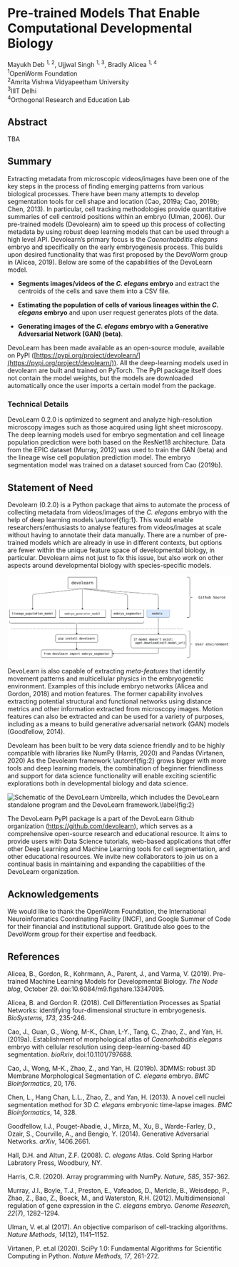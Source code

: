 # Pre-trained Models That Enable Computational Developmental Biology
Mayukh Deb <SUP>1, 2</SUP>, Ujjwal Singh <SUP>1, 3</SUP>, Bradly Alicea <SUP>1, 4</SUP><BR>
  <SUP>1</SUP>OpenWorm Foundation    
  <SUP>2</SUP>Amrita Vishwa Vidyapeetham University  
  <SUP>3</SUP>IIIT Delhi    
  <SUP>4</SUP>Orthogonal Research and Education Lab

## Abstract
TBA 

## Summary
Extracting metadata from microscopic videos/images have been one of the key steps in the process of finding emerging patterns from various biological processes. There have been many attempts to develop segmentation tools for cell shape and location (Cao, 2019a; Cao, 2019b; Chen, 2013). In particular, cell tracking methodologies provide quantitative summaries of cell centroid positions within an embryo (Ulman, 2006). Our pre-trained models (Devolearn) aim to speed up this process of collecting metadata by using robust deep learning models that can be used through a high level API. Devolearn’s primary focus is the _Caenorhabditis elegans_ embryo and specifically on the early embryogenesis process. This builds upon desired functionality that was first proposed by the DevoWorm group in (Alicea, 2019). Below are some of the capabilities of the DevoLearn model.

* **Segments images/videos of the _C. elegans_ embryo** and extract the centroids of the cells and save them into a CSV file.  

* **Estimating the population of cells of various lineages within the _C. elegans_ embryo** and upon user request generates plots of the data.  

* **Generating images of the _C. elegans_ embryo with a Generative Adversarial Network (GAN) (beta)**.  

DevoLearn has been made available as an open-source module, available on PyPI ([https://pypi.org/project/devolearn/](https://pypi.org/project/devolearn/)). All the deep-learning models used in devolearn are built and trained on PyTorch. The PyPI package itself does not contain the model weights, but the models are downloaded automatically once the user imports a certain model from the package. 

### Technical Details  
DevoLearn 0.2.0 is optimized to segment and analyze high-resolution microscopy images such as those acquired using light sheet microscopy. The deep learning models used for embryo segmentation and cell lineage population prediction were both based on the ResNet18 architecture. Data from the EPIC dataset (Murray, 2012) was used to train the GAN (beta) and the lineage wise cell population prediction model. The embryo segmentation model was trained on a dataset sourced from Cao (2019b).

## Statement of Need
Devolearn (0.2.0) is a Python package that aims to automate the process of collecting metadata from videos/images of the _C. elegans_ embryo with the help of deep learning models \autoref{fig:1}. This would enable researchers/enthusiasts to analyse features from videos/images at scale without having to annotate their data manually. There are a number of pre-trained models which are already in use in different contexts, but options are fewer within the unique feature space of developmental biology, in particular. Devolearn aims not just to fix this issue, but also work on other aspects around developmental biology with species-specific models.  

![Schematic demonstrating the runtime procedure of the DevoLearn standalone program.\label{fig:1}](images/project_structure.jpg)
  
DevoLearn is also capable of extracting _meta-features_ that identify movement patterns and multicellular physics in the embryogenetic environment. Examples of this include embryo networks (Alicea and Gordon, 2018) and motion features. The former capability involves extracting potential structural and functional networks using distance metrics and other information extracted from microscopy images. Motion features can also be extracted and can be used for a variety of purposes, including as a means to build generative adversarial network (GAN) models (Goodfellow, 2014).

Devolearn has been built to be very data science friendly and to be highly compatible with libraries like NumPy (Harris, 2020) and Pandas (Virtanen, 2020) As the Devolearn framework \autoref{fig:2} grows bigger with more tools and deep learning models, the combination of beginner friendliness and support for data science functionality will enable exciting scientific explorations both in developmental biology and data science.   

![Schematic of the DevoLearn Umbrella, which includes the DevoLearn standalone program and the DevoLearn framework.\label{fig:2}](https://user-images.githubusercontent.com/19001437/101274845-03cf2b80-3767-11eb-9541-bc549f697dbb.png)

The DevoLearn PyPI package is a part of the DevoLearn Github organization (https://github.com/devolearn), which serves as a comprehensive open-source research and educational resource. It aims to provide users with Data Science tutorials, web-based applications that offer other Deep Learning and Machine Learning tools for cell segmentation, and other educational resources.  We invite new collaborators to join us on a continual basis in maintaining and expanding the capabilities of the DevoLearn organization.  

## Acknowledgements
We would like to thank the OpenWorm Foundation, the International Neuroinformatics Coordinating Facility (INCF), and Google Summer of Code for their financial and institutional support. Gratitude also goes to the DevoWorm group for their expertise and feedback. 

## References
Alicea, B., Gordon, R., Kohrmann, A., Parent, J., and Varma, V. (2019). Pre-trained Machine Learning Models for Developmental Biology. _The Node blog_, October 29. doi:10.6084/m9.figshare.13347095.

Alicea, B. and Gordon R. (2018). Cell Differentiation Processes as Spatial Networks: identifying four-dimensional structure in embryogenesis. _BioSystems, 173_, 235-246.  

Cao, J., Guan, G., Wong, M-K., Chan, L-Y., Tang, C., Zhao, Z., and Yan, H. (2019a). Establishment of morphological atlas of _Caenorhabditis elegans_ embryo with cellular resolution using deep-learning-based 4D segmentation. _bioRxiv_, doi:10.1101/797688.

Cao, J., Wong, M-K., Zhao, Z., and Yan, H. (2019b). 3DMMS: robust 3D Membrane Morphological Segmentation of _C. elegans_ embryo. _BMC Bioinformatics_, 20, 176.

Chen, L., Hang Chan, L.L., Zhao, Z., and Yan, H. (2013). A novel cell nuclei segmentation method for 3D _C. elegans_ embryonic time-lapse images. _BMC Bioinformatics_, 14, 328.

Goodfellow, I.J., Pouget-Abadie, J., Mirza, M., Xu, B., Warde-Farley, D., Ozair, S., Courville, A., and Bengio, Y. (2014). Generative Adversarial Networks. _arXiv_, 1406.2661.

Hall, D.H. and Altun, Z.F. (2008). _C. elegans_ Atlas. Cold Spring Harbor Labratory Press, Woodbury, NY.

Harris, C.R. (2020). Array programming with NumPy. _Nature, 585_, 357-362.

Murray, J.I., Boyle, T.J., Preston, E., Vafeados, D., Mericle, B., Weisdepp, P., Zhao, Z., Bao, Z., Boeck, M., and Waterston, R.H. (2012). Multidimensional regulation of gene expression in the _C. elegans_ embryo. _Genome Research, 22_(7), 1282–1294.

Ulman, V. et.al (2017). An objective comparison of cell-tracking algorithms. _Nature Methods, 14_(12), 1141–1152.

Virtanen, P. et.al (2020). SciPy 1.0: Fundamental Algorithms for Scientific Computing in Python. _Nature Methods, 17_, 261-272.  
